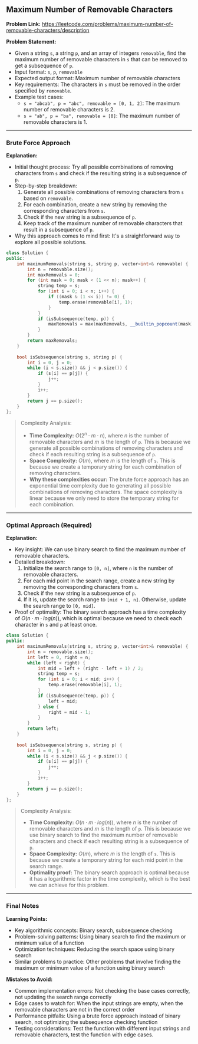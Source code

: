 ## Maximum Number of Removable Characters

**Problem Link:** https://leetcode.com/problems/maximum-number-of-removable-characters/description

**Problem Statement:**
- Given a string `s`, a string `p`, and an array of integers `removable`, find the maximum number of removable characters in `s` that can be removed to get a subsequence of `p`.
- Input format: `s`, `p`, `removable`
- Expected output format: Maximum number of removable characters
- Key requirements: The characters in `s` must be removed in the order specified by `removable`.
- Example test cases:
  - `s = "abcab", p = "abc", removable = [0, 1, 2]`: The maximum number of removable characters is 2.
  - `s = "ab", p = "ba", removable = [0]`: The maximum number of removable characters is 1.

---

### Brute Force Approach

**Explanation:**
- Initial thought process: Try all possible combinations of removing characters from `s` and check if the resulting string is a subsequence of `p`.
- Step-by-step breakdown:
  1. Generate all possible combinations of removing characters from `s` based on `removable`.
  2. For each combination, create a new string by removing the corresponding characters from `s`.
  3. Check if the new string is a subsequence of `p`.
  4. Keep track of the maximum number of removable characters that result in a subsequence of `p`.
- Why this approach comes to mind first: It's a straightforward way to explore all possible solutions.

```cpp
class Solution {
public:
    int maximumRemovals(string s, string p, vector<int>& removable) {
        int n = removable.size();
        int maxRemovals = 0;
        for (int mask = 0; mask < (1 << n); mask++) {
            string temp = s;
            for (int i = 0; i < n; i++) {
                if ((mask & (1 << i)) != 0) {
                    temp.erase(removable[i], 1);
                }
            }
            if (isSubsequence(temp, p)) {
                maxRemovals = max(maxRemovals, __builtin_popcount(mask));
            }
        }
        return maxRemovals;
    }
    
    bool isSubsequence(string s, string p) {
        int i = 0, j = 0;
        while (i < s.size() && j < p.size()) {
            if (s[i] == p[j]) {
                j++;
            }
            i++;
        }
        return j == p.size();
    }
};
```

> Complexity Analysis:
> - **Time Complexity:** $O(2^n \cdot m \cdot n)$, where $n$ is the number of removable characters and $m$ is the length of `p`. This is because we generate all possible combinations of removing characters and check if each resulting string is a subsequence of `p`.
> - **Space Complexity:** $O(m)$, where $m$ is the length of `s`. This is because we create a temporary string for each combination of removing characters.
> - **Why these complexities occur:** The brute force approach has an exponential time complexity due to generating all possible combinations of removing characters. The space complexity is linear because we only need to store the temporary string for each combination.

---

### Optimal Approach (Required)

**Explanation:**
- Key insight: We can use binary search to find the maximum number of removable characters.
- Detailed breakdown:
  1. Initialize the search range to `[0, n]`, where `n` is the number of removable characters.
  2. For each mid point in the search range, create a new string by removing the corresponding characters from `s`.
  3. Check if the new string is a subsequence of `p`.
  4. If it is, update the search range to `[mid + 1, n]`. Otherwise, update the search range to `[0, mid]`.
- Proof of optimality: The binary search approach has a time complexity of $O(n \cdot m \cdot log(n))$, which is optimal because we need to check each character in `s` and `p` at least once.

```cpp
class Solution {
public:
    int maximumRemovals(string s, string p, vector<int>& removable) {
        int n = removable.size();
        int left = 0, right = n;
        while (left < right) {
            int mid = left + (right - left + 1) / 2;
            string temp = s;
            for (int i = 0; i < mid; i++) {
                temp.erase(removable[i], 1);
            }
            if (isSubsequence(temp, p)) {
                left = mid;
            } else {
                right = mid - 1;
            }
        }
        return left;
    }
    
    bool isSubsequence(string s, string p) {
        int i = 0, j = 0;
        while (i < s.size() && j < p.size()) {
            if (s[i] == p[j]) {
                j++;
            }
            i++;
        }
        return j == p.size();
    }
};
```

> Complexity Analysis:
> - **Time Complexity:** $O(n \cdot m \cdot log(n))$, where $n$ is the number of removable characters and $m$ is the length of `p`. This is because we use binary search to find the maximum number of removable characters and check if each resulting string is a subsequence of `p`.
> - **Space Complexity:** $O(m)$, where $m$ is the length of `s`. This is because we create a temporary string for each mid point in the search range.
> - **Optimality proof:** The binary search approach is optimal because it has a logarithmic factor in the time complexity, which is the best we can achieve for this problem.

---

### Final Notes

**Learning Points:**
- Key algorithmic concepts: Binary search, subsequence checking
- Problem-solving patterns: Using binary search to find the maximum or minimum value of a function
- Optimization techniques: Reducing the search space using binary search
- Similar problems to practice: Other problems that involve finding the maximum or minimum value of a function using binary search

**Mistakes to Avoid:**
- Common implementation errors: Not checking the base cases correctly, not updating the search range correctly
- Edge cases to watch for: When the input strings are empty, when the removable characters are not in the correct order
- Performance pitfalls: Using a brute force approach instead of binary search, not optimizing the subsequence checking function
- Testing considerations: Test the function with different input strings and removable characters, test the function with edge cases.